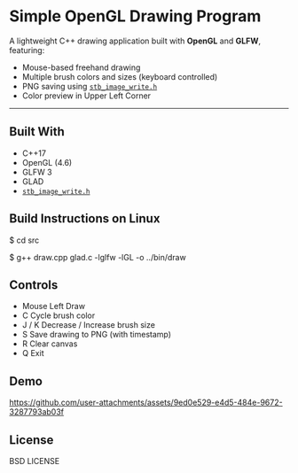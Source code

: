 # Simple OpenGL Drawing Program

A lightweight C++ drawing application built with **OpenGL** and **GLFW**, featuring:

- Mouse-based freehand drawing
- Multiple brush colors and sizes (keyboard controlled)
- PNG saving using [`stb_image_write.h`](https://github.com/nothings/stb)
- Color preview in Upper Left Corner

---

##  Built With

- C++17 
- OpenGL (4.6)
- GLFW 3
- GLAD
- [`stb_image_write.h`](https://github.com/nothings/stb)

##  Build Instructions on Linux
$ cd src

$ g++ draw.cpp glad.c -lglfw -lGL -o ../bin/draw

##  Controls
- Mouse Left	Draw
- C	Cycle brush color
- J / K	Decrease / Increase brush size
- S	Save drawing to PNG (with timestamp)
- R	Clear canvas
- Q	Exit

##  Demo


https://github.com/user-attachments/assets/9ed0e529-e4d5-484e-9672-3287793ab03f


##  License
BSD LICENSE
